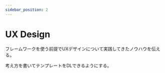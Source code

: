 ```yaml
---
sidebar_position: 2
---
```


# UX Design

フレームワークを使う前提でUXデザインについて実践してきたノウハウを伝える。

考え方を書いてテンプレートをDLできるようにする。
